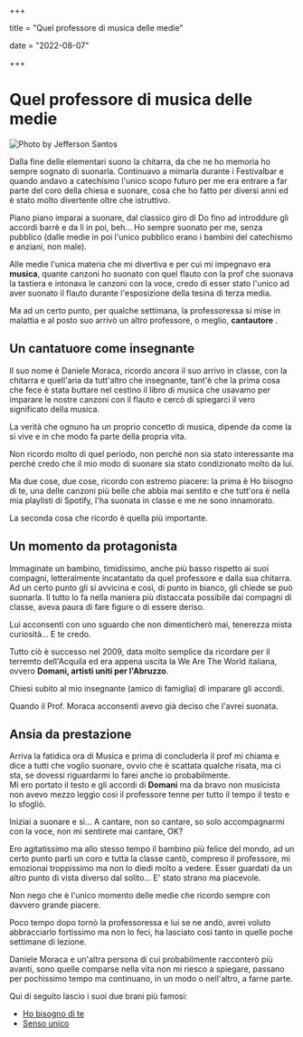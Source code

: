 +++

title = "Quel professore di musica delle medie"

date = "2022-08-07"

+++

# Quel professore di musica delle medie

![Photo by Jefferson Santos](https://res.cloudinary.com/presobene/image/upload/v1659905241/photo-1510915361894-db8b60106cb1_xa6psb.avif)

Dalla fine delle elementari suono la chitarra, da che ne ho memoria ho sempre sognato di suonarla. 
Continuavo a mimarla durante i Festivalbar e quando andavo a catechismo l'unico scopo futuro per me era entrare a far parte del coro della chiesa e suonare, cosa che ho fatto per diversi anni ed è stato molto divertente oltre che istruttivo.

Piano piano imparai a suonare, dal classico giro di Do fino ad introddure gli accordi barrè e da lì in poi, beh... Ho sempre suonato per me, senza pubblico (dalle medie in poi l'unico pubblico erano i bambini del catechismo e anziani, non male).

Alle medie l'unica materia che mi divertiva e per cui mi impegnavo era **musica**, quante canzoni ho suonato con quel flauto con la prof che suonava la tastiera e intonava le canzoni con la voce, credo di esser stato l'unico ad aver suonato il flauto durante l'esposizione della tesina di terza media.

Ma ad un certo punto, per qualche settimana, la professoressa si mise in malattia e al posto suo arrivò un altro professore, o meglio, **cantautore** .

## Un cantatuore come insegnante 

Il suo nome è Daniele Moraca, ricordo ancora il suo arrivo in classe, con la chitarra e quell'aria da tutt'altro che insegnante, tant'è che la prima cosa che fece è stata buttare nel cestino il libro di musica che usavamo per imparare le nostre canzoni con il flauto e cercò di spiegarci il vero significato della musica.

La verità che ognuno ha un proprio concetto di musica, dipende da come la si vive e in che modo fa parte della propria vita.

Non ricordo molto di quel periodo, non perché non sia stato interessante ma perché credo che il mio modo di suonare sia stato condizionato molto da lui.

Ma due cose, due cose, ricordo con estremo piacere: la prima è Ho bisogno di te, una delle canzoni più belle che abbia mai sentito e che tutt'ora è nella mia playlisti di Spotify, l'ha suonata in classe e me ne sono innamorato. 

La seconda cosa che ricordo è quella più importante.

## Un momento da protagonista 

Immaginate un bambino, timidissimo, anche più basso rispetto ai suoi compagni, letteralmente incatantato da quel professore e dalla sua chitarra. Ad un certo punto gli si avvicina e così, di punto in bianco, gli chiede se può suonarla. Il tutto lo fa nella maniera più distaccata possibile dai compagni di classe, aveva paura di fare figure o di essere deriso.

Lui acconsentì con uno sguardo che non dimenticherò mai, tenerezza mista curiosità... E te credo.

Tutto ciò è successo nel 2009, data molto semplice da ricordare per il terremto dell'Acquila ed era appena uscita la We Are The World italiana, ovvero **Domani, artisti uniti per l'Abruzzo**. 

Chiesi subito al mio insegnante (amico di famiglia) di imparare gli accordi.

Quando il Prof. Moraca acconsentì avevo già deciso che l'avrei suonata.

## Ansia da prestazione 

Arriva la fatidica ora di Musica e prima di concluderla il prof mi chiama e dice a tutti che voglio suonare, ovvio che è scattata qualche risata, ma ci sta, se dovessi riguardarmi lo farei anche io probabilmente. <br>
Mi ero portato il testo e gli accordi di **Domani** ma da bravo non musicista non avevo mezzo leggìo così il professore tenne per tutto il tempo il testo e lo sfogliò.

Iniziai a suonare e sì... A cantare, non so cantare, so solo accompagnarmi con la voce, non mi sentirete mai cantare, OK? 

Ero agitatissimo ma allo stesso tempo il bambino più felice del mondo, ad un certo punto partì un coro e tutta la classe cantò, compreso il professore, mi emozionai troppissimo ma non lo diedi molto a vedere. Esser guardati da un altro punto di vista diverso dal solito... E' stato strano ma piacevole. 

Non nego che è l'unico momento delle medie che ricordo sempre con davvero grande piacere.

Poco tempo dopo tornò la professoressa e lui se ne andò, avrei voluto abbracciarlo fortissimo ma non lo feci, ha lasciato così tanto in quelle poche settimane di lezione.

Daniele Moraca e un'altra persona di cui probabilmente racconterò più avanti, sono quelle comparse nella vita non mi riesco a spiegare, passano per pochissimo tempo ma continuano, in un modo o nell'altro, a farne parte.

Qui di seguito lascio i suoi due brani più famosi:
- [Ho bisogno di te](https://www.youtube.com/watch?v=UVvC8gmnU5o)
- [Senso unico](https://www.youtube.com/watch?v=9Q1HbZgxI0Q)




